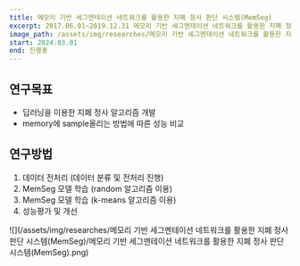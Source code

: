 ```yaml
---
title: 메모리 기반 세그멘테이션 네트워크를 활용한 지폐 정사 판단 시스템(MemSeg)
excerpt: 2017.06.01~2019.12.31 메모리 기반 세그멘테이션 네트워크를 활용한 지폐 정사 판단 시스템(MemSeg), ATEC #연도 제목 기관
image_path: /assets/img/researches/메모리 기반 세그멘테이션 네트워크를 활용한 지폐 정사 판단 시스템(MemSeg)/메모리 기반 세그멘테이션 네트워크를 활용한 지폐 정사 판단 시스템(MemSeg).png #연구 제목
start: 2024.03.01
end: 진행중
---
```


## 연구목표

- 딥러닝을 이용한 지폐 정사 알고리즘 개발
- memory에 sample올리는 방법에 따른 성능 비교


## 연구방법
1. 데이터 전처리
(데이터 분류 및 전처리 진행)
2. MemSeg 모델 학습
(random 알고리즘 이용)
3. MemSeg 모델 학습
(k-means 알고리즘 이용)
4. 성능평가 및 개선

![](/assets/img/researches/메모리 기반 세그멘테이션 네트워크를 활용한 지폐 정사 판단 시스템(MemSeg)/메모리 기반 세그멘테이션 네트워크를 활용한 지폐 정사 판단 시스템(MemSeg).png)
 


